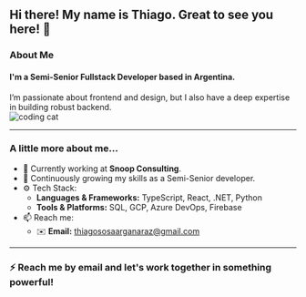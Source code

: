 ## Hi there! My name is Thiago. Great to see you here! 👋  

### About Me
#### I'm a Semi-Senior Fullstack Developer based in Argentina.  
I’m passionate about frontend and design, but I also have a deep expertise in building robust backend.  
![coding cat](https://media.tenor.com/bQCHJwgCNuMAAAAM/kitten-cat.gif)  

---

### A little more about me...
- 🔭 Currently working at **Snoop Consulting**.  
- 🧠 Continuously growing my skills as a Semi-Senior developer.  
- ⚙️ Tech Stack:  
  - **Languages & Frameworks:** TypeScript, React, .NET, Python
  - **Tools & Platforms:** SQL, GCP, Azure DevOps, Firebase 
- 📫 Reach me:  
   - ✉️ **Email:** thiagososaarganaraz@gmail.com  

---  
### ⚡ Reach me by email and let's work together in something powerful!
